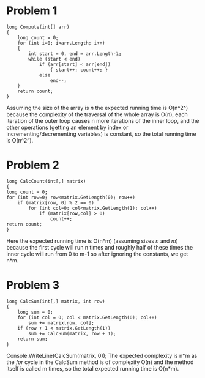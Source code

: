 # Problem 1
    long Compute(int[] arr)
    {
    	long count = 0;
    	for (int i=0; i<arr.Length; i++)
    	{
    		int start = 0, end = arr.Length-1;
    		while (start < end)
    			if (arr[start] < arr[end])
   					{ start++; count++; }
   				else 
    			 	end--;
    	}
    	return count;
    }

Assuming the size of the array is *n* the expected running time is O(n^2^) because the complexity of the traversal of the whole array is O(n), each iteration of the outer loop causes n more iterations of the inner loop, and the other operations (getting an element by index or incrementing/decrementing variables) is constant, so the total running time is O(n^2^).

# Problem 2
    long CalcCount(int[,] matrix)
    {
    long count = 0;
    for (int row=0; row<matrix.GetLength(0); row++)
    	if (matrix[row, 0] % 2 == 0)
    		for (int col=0; col<matrix.GetLength(1); col++)
    			if (matrix[row,col] > 0)
    				count++;
    return count;
    }
Here the expected running time is O(n\*m) (assuming sizes *n* and *m*) because the first cycle will run n times and roughly half of these times the inner cycle will run from 0 to m-1 so after ignoring the constants, we get n*m.

# Problem 3
    long CalcSum(int[,] matrix, int row)
    {
    	long sum = 0;
    	for (int col = 0; col < matrix.GetLength(0); col++) 
    		sum += matrix[row, col];
    	if (row + 1 < matrix.GetLength(1)) 
    		sum += CalcSum(matrix, row + 1);
    	return sum;
    }
Console.WriteLine(CalcSum(matrix, 0));
The expected complexity is n\*m as the *for* cycle in the CalcSum method is of complexity O(n) and the method itself is called m times, so the total expected running time is O(n\*m). 